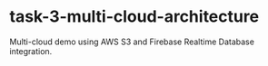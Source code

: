 # task-3-multi-cloud-architecture
Multi-cloud demo using AWS S3 and Firebase Realtime Database integration.
